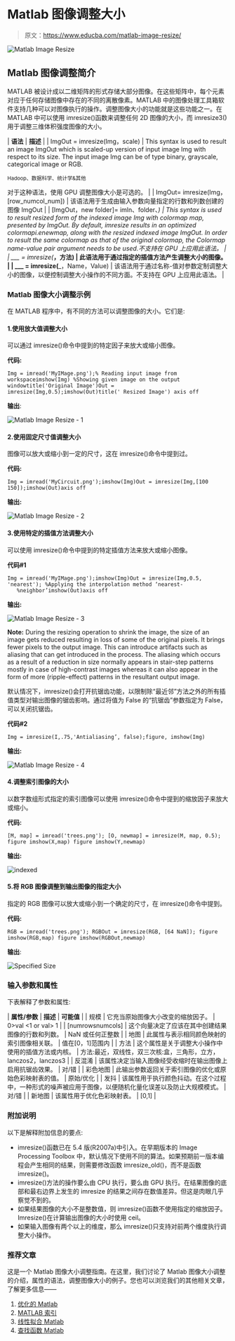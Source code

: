 # Matlab 图像调整大小

> 原文：<https://www.educba.com/matlab-image-resize/>

![Matlab Image Resize](img/aa8e7d1aafb14511915e0eb0f40d3f0b.png)



## Matlab 图像调整简介

MATLAB 被设计成以二维矩阵的形式存储大部分图像。在这些矩阵中，每个元素对应于任何存储图像中存在的不同的离散像素。MATLAB 中的图像处理工具箱软件支持几种可以对图像执行的操作。调整图像大小的功能就是这些功能之一。在 MATLAB 中可以使用 imresize()函数来调整任何 2D 图像的大小，而 imresize3()用于调整三维体积强度图像的大小。

| **语法** | **描述** |
| ImgOut = imresize(Img，scale) | This syntax is used to result an image ImgOut which is scaled-up version of input image Img with respect to its size. The input image Img can be of type binary, grayscale, categorical image or RGB.

<small>Hadoop、数据科学、统计学&其他</small>

对于这种语法，使用 GPU 调整图像大小是可选的。 |
| ImgOut= imresize(Img，[row_numcol_num]) | 该语法用于生成由输入参数向量指定的行数和列数创建的图像 ImgOut |
| [ImgOut，new folder]= imln、folder、_) | This syntax is used to result resized form of the indexed image Img with colormap map, presented by ImgOut. By default, imresize results in an optimized colormapi.enewmap, along with the resized indexed image ImgOut. In order to result the same colormap as that of the original colormap, the Colormap name-value pair argument needs to be used.不支持在 GPU 上应用此语法。 |
| ___ = imresize(___，方法) | 此语法用于通过指定的插值方法产生调整大小的图像。 |
| ___ = imresize(___，Name，Value) | 该语法用于通过名称-值对参数定制调整大小的图像，以便控制调整大小操作的不同方面。不支持在 GPU 上应用此语法。 |

### Matlab 图像大小调整示例

在 MATLAB 程序中，有不同的方法可以调整图像的大小。它们是:

#### 1.使用放大值调整大小

可以通过 imresize()命令中提到的特定因子来放大或缩小图像。

**代码:**

`Img = imread('MyIMage.png');% Reading input image from workspaceimshow(Img) %Showing given image on the output windowtitle('Original Image')Out = imresize(Img,0.5);imshow(Out)title(' Resized Image') axis off`

**输出**:

![Matlab Image Resize - 1](img/e4da31aaf13decba4d98c05d69d17694.png)



#### 2.使用固定尺寸值调整大小

图像可以放大或缩小到一定的尺寸，这在 imresize()命令中提到过。

**代码:**

`Img = imread('MyCircuit.png');imshow(Img)Out = imresize(Img,[100 150]);imshow(Out)axis off`

**输出:**

![Matlab Image Resize - 2](img/eba477e9a0dc2f3ccba6a74997399d8b.png)



#### 3.使用特定的插值方法调整大小

可以使用 imresize()命令中提到的特定插值方法来放大或缩小图像。

**代码#1**

`Img = imread('MyIMage.png');imshow(Img)Out = imresize(Img,0.5, 'nearest'); %Applying the interpolation method ‘nearest-   %neighbor’imshow(Out)axis off`

**输出:**

![Matlab Image Resize - 3](img/98e0fedaef46e219e4c6e2a9b8840008.png)



**Note:** During the resizing operation to shrink the image, the size of an image gets reduced resulting in loss of some of the original pixels. It brings fewer pixels to the output image. This can introduce artifacts such as aliasing that can get introduced in the process. The aliasing which occurs as a result of a reduction in size normally appears in stair-step patterns mostly in case of high-contrast images whereas it can also appear in the form of more (ripple-effect) patterns in the resultant output image.

默认情况下，imresize()会打开抗锯齿功能，以限制除“最近邻”方法之外的所有插值类型对输出图像的锯齿影响。通过将值为 False 的“抗锯齿”参数指定为 False，可以关闭抗锯齿。

**代码#2**

`Img = imresize(I,.75,'Antialiasing’, false);figure, imshow(Img)`

**输出:**

![Matlab Image Resize - 4](img/c09313d83d9c19573e80815c087b3cc9.png)



#### 4.调整索引图像的大小

以数字数组形式指定的索引图像可以使用 imresize()命令中提到的缩放因子来放大或缩小。

**代码:**

`[M, map] = imread('trees.png');
[O, newmap] = imresize(M, map, 0.5);
figure
imshow(X,map)
figure
imshow(Y,newmap)`

**输出:**

![indexed](img/deb292175f90fd8285659ac1bce83a7d.png)



#### 5.将 RGB 图像调整到输出图像的指定大小

指定的 RGB 图像可以放大或缩小到一个确定的尺寸，在 imresize()命令中提到。

**代码:**

`RGB = imread('trees.png');
RGBOut = imresize(RGB, [64 NaN]);
figure
imshow(RGB,map)
figure
imshow(RGBOut,newmap)`

**输出**:

![Specified Size](img/14751d2ee3a8dd25f264967e9f0c8717.png)



### 输入参数和属性

下表解释了参数和属性:

| **属性/参数** | **描述** | **可能值** |
| 规模 | 它充当原始图像大小改变的缩放因子。 | 0>val <1 or val> 1 |
| [numrowsnumcols] | 这个向量决定了应该在其中创建结果图像的行数和列数。 | NaN 或任何正整数 |
| 地图 | 此属性与表示相同颜色映射的索引图像相关联。 | 值在[0，1]范围内 |
| 方法 | 这个属性是关于调整大小操作中使用的插值方法或内核。 | 方法:最近，双线性，双三次核:盒，三角形，立方，lanczos2，lanczos3 |
| 反混淆 | 该属性决定当输入图像经受收缩时在输出图像上启用抗锯齿效果。 | 对/错 |
| 彩色地图 | 此输出参数返回关于索引图像的优化或原始色彩映射表的值。 | 原始/优化 |
| 发抖 | 该属性用于执行颜色抖动。在这个过程中，一种形式的噪声被应用于图像，以便随机化量化误差以及防止大规模模式。 | 对/错 |
| 新地图 | 该属性用于优化色彩映射表。 | [0,1] |

### 附加说明

以下是解释附加信息的要点:

*   imresize()函数已在 5.4 版(R2007a)中引入。在早期版本的 Image Processing Toolbox 中，默认情况下使用不同的算法。如果预期前一版本编程会产生相同的结果，则需要修改函数 imresize_old()，而不是函数 imresize()。
*   imresize()方法的操作要么由 CPU 执行，要么由 GPU 执行。在结果图像的底部和最右边界上发生的 imresize 的结果之间存在数值差异。但这是肉眼几乎察觉不到的。
*   如果结果图像的大小不是整数值，则 imresize()函数不使用指定的缩放因子。Imresize()在计算输出图像的大小时使用 ceil。
*   如果输入图像有两个以上的维度，那么 imresize()只支持对前两个维度执行调整大小操作。

### 推荐文章

这是一个 Matlab 图像大小调整指南。在这里，我们讨论了 Matlab 图像大小调整的介绍，属性的语法，调整图像大小的例子。您也可以浏览我们的其他相关文章，了解更多信息——

1.  [优化的 Matlab](https://www.educba.com/optimset-matlab/)
2.  [MATLAB 索引](https://www.educba.com/matlab-indexing/)
3.  [线性拟合 Matlab](https://www.educba.com/linear-fit-matlab/)
4.  [查找函数 Matlab](https://www.educba.com/find-function-matlab/)





